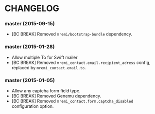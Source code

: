 CHANGELOG
=========

### master (2015-09-15)

* [BC BREAK] Removed ``mremi/bootstrap-bundle`` dependency.

### master (2015-01-28)

* Allow multiple To for Swift mailer
* [BC BREAK] Removed ``mremi_contact.email.recipient_adress`` config, replaced by ``mremi_contact.email.to``.

### master (2015-01-05)

* Allow any captcha form field type.
* [BC BREAK] Removed Genemu dependency.
* [BC BREAK] Removed ``mremi_contact.form.captcha_disabled`` configuration option.
